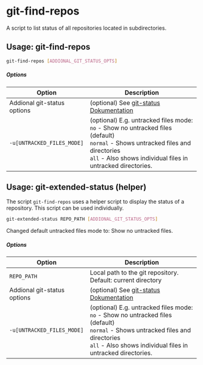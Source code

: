 # git-find-repos

A script to list status of all repositories located in subdirectories.

## Usage: git-find-repos

```sh
git-find-repos [ADDIONAL_GIT_STATUS_OPTS]
```

##### Options
<table>
  <thead>
  <tr>
    <th>Option</th>
    <th>Description</th>
  </tr>
  </thead>
  <tbody>
  <tr>
    <td>Addional git-status options</td>
    <td>(optional) See <a href="https://git-scm.com/docs/git-status">git-status Dokumentation</a></td>
  </tr>
  <tr>
    <td><code>-u[UNTRACKED_FILES_MODE]</code></td>
    <td>(optional) E.g. untracked files mode:<br><code>no</code> - Show no untracked files (default)<br><code>normal</code> - Shows untracked files and directories<br><code>all</code> - Also shows individual files in untracked directories.</td>
  </tr>
  </tbody>
</table>


## Usage: git-extended-status (helper)

The script `git-find-repos` uses a helper script to display the status of a repository. This script can be used individually.

```sh
git-extended-status REPO_PATH [ADDIONAL_GIT_STATUS_OPTS]
```

Changed default untracked files mode to: Show no untracked files.

##### Options
<table>
  <thead>
  <tr>
    <th>Option</th>
    <th>Description</th>
  </tr>
  </thead>
  <tbody>
  <tr>
    <td><code>REPO_PATH</code></td>
    <td>Local path to the git repository.<br>Default: current directory</td>
  </tr>
  <tr>
    <td>Addional git-status options</td>
    <td>(optional) See <a href="https://git-scm.com/docs/git-status">git-status Dokumentation</a></td>
  </tr>
  <tr>
    <td><code>-u[UNTRACKED_FILES_MODE]</code></td>
    <td>(optional) E.g. untracked files mode:<br><code>no</code> - Show no untracked files (default)<br><code>normal</code> - Shows untracked files and directories<br><code>all</code> - Also shows individual files in untracked directories.</td>
  </tr>
  </tr>
  </tbody>
</table>
